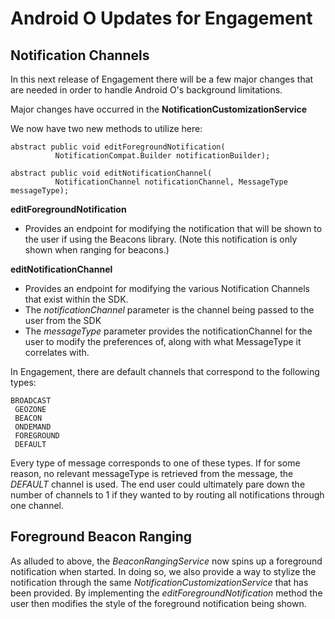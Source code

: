 # Android O Updates for Engagement

## Notification Channels

In this next release of Engagement there will be a few major changes that are
needed in order to handle Android O's background limitations.

Major changes have occurred in the **NotificationCustomizationService**

We now have two new methods to utilize here:

```
abstract public void editForegroundNotification(
          NotificationCompat.Builder notificationBuilder);

abstract public void editNotificationChannel(
          NotificationChannel notificationChannel, MessageType messageType);
```

**editForegroundNotification**
  - Provides an endpoint for modifying the notification that will be shown to
  the user if using the Beacons library. (Note this notification is only shown
  when ranging for beacons.)

**editNotificationChannel**
  - Provides an endpoint for modifying the various Notification Channels that
  exist within the SDK.
  - The *notificationChannel* parameter is the channel being passed to the user from the SDK
  - The *messageType* parameter provides the notificationChannel for the user
  to modify the preferences of, along with what MessageType it correlates with.

  In Engagement, there are default channels that correspond to the following
  types:

  ```
  BROADCAST
   GEOZONE
   BEACON
   ONDEMAND
   FOREGROUND
   DEFAULT
 ```
   Every type of message corresponds to one of these types. If for some reason,
   no relevant messageType is retrieved from the message, the *DEFAULT* channel
   is used. The end user could ultimately pare down the number of channels to
   1 if they wanted to by routing all notifications through one channel.

## Foreground Beacon Ranging

As alluded to above, the *BeaconRangingService* now spins up a foreground
notification when started. In doing so, we also provide a way to stylize
the notification through the same *NotificationCustomizationService* that has
been provided. By implementing the *editForegroundNotification* method the
user then modifies the style of the foreground notification being shown.
